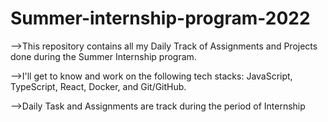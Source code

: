 # Summer-internship-program-2022
-->This repository contains all my Daily Track of Assignments and Projects done during the Summer Internship program.

-->I'll get to know and work on the following tech stacks: JavaScript, TypeScript, React, Docker, and Git/GitHub.

-->Daily Task and Assignments are track during the period of Internship
